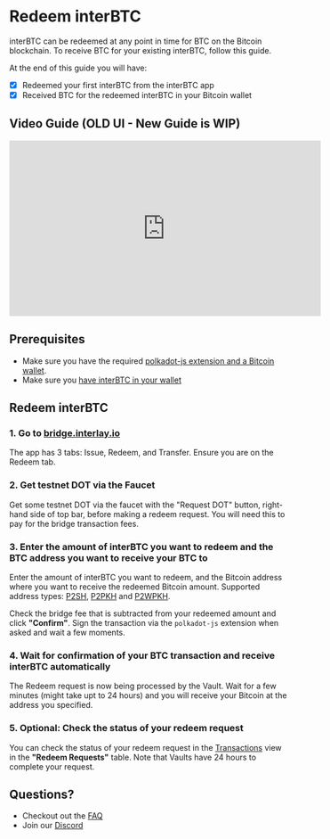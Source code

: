 # Redeem interBTC

interBTC can be redeemed at any point in time for BTC on the Bitcoin blockchain. To receive BTC for your existing interBTC, follow this guide.

At the end of this guide you will have:

- [x] Redeemed your first interBTC from the interBTC app
- [X] Received BTC for the redeemed interBTC in your Bitcoin wallet

## Video Guide (OLD UI - New Guide is WIP)

<iframe width="560" height="315" src="https://www.youtube.com/embed/-TZ2XUmXh9I" frameborder="0" allow="accelerometer; autoplay; clipboard-write; encrypted-media; gyroscope; picture-in-picture" allowfullscreen></iframe>

## Prerequisites

- Make sure you have the required [polkadot-js extension and a Bitcoin wallet](start/prereq.md).
- Make sure you [have interBTC in your wallet](guides/issue.md)

## Redeem interBTC

### 1. Go to [ bridge.interlay.io](https://bridge.interlay.io)

The app has 3 tabs: Issue, Redeem, and Transfer. Ensure you are on the Redeem tab.

### 2. Get testnet DOT via the Faucet

Get some testnet DOT via the faucet with the "Request DOT" button, right-hand side of top bar, before making a redeem request. You will need this to pay for the bridge transaction fees.

### 3. Enter the amount of interBTC you want to redeem and the BTC address you want to receive your BTC to

Enter the amount of interBTC you want to redeem, and the Bitcoin address where you want to receive the redeemed Bitcoin amount. Supported address types: [P2SH](https://en.bitcoin.it/wiki/P2SH), [P2PKH](https://en.bitcoin.it/wiki/P2PKH) and [P2WPKH](https://wiki.trezor.io/P2WPKH).

Check the bridge fee that is subtracted from your redeemed amount and click **"Confirm"**. Sign the transaction via the `polkadot-js` extension when asked and wait a few moments.

### 4. Wait for confirmation of your BTC transaction and receive interBTC automatically

The Redeem request is now being processed by the Vault. Wait for a few minutes (might take upt to 24 hours) and you will receive your Bitcoin at the address you specified.

### 5. Optional: Check the status of your redeem request

You can check the status of your redeem request in the [Transactions](https://bridge.interlay.io/transactions) view in the **"Redeem Requests"** table. Note that Vaults have 24 hours to complete your request.

## Questions?

- Checkout out the [FAQ](https://www.notion.so/interlay/Interlay-FAQ-5e3019b1cfd94f6693dc186e9640e607#277286bac5224dbbab565af4fe1ec5d5)
- Join our [Discord](https://discord.com/invite/KgCYK3MKSf)
